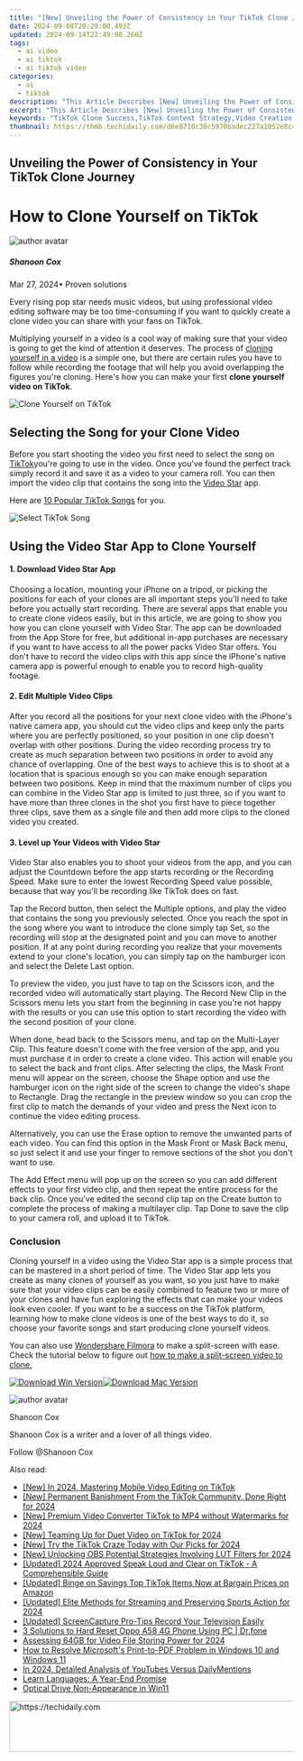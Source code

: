 ```yaml
---
title: "[New] Unveiling the Power of Consistency in Your TikTok Clone Journey"
date: 2024-09-08T20:29:00.493Z
updated: 2024-09-14T22:49:00.260Z
tags:
  - ai video
  - ai tiktok
  - ai tiktok video
categories:
  - ai
  - tiktok
description: "This Article Describes [New] Unveiling the Power of Consistency in Your TikTok Clone Journey"
excerpt: "This Article Describes [New] Unveiling the Power of Consistency in Your TikTok Clone Journey"
keywords: "TikTok Clone Success,TikTok Content Strategy,Video Creation on TikTok,Consistency in TikToks,Growing TikTok Audience,Social Media Content,Brand Building with TikTok"
thumbnail: https://thmb.techidaily.com/d6e8710c36c5978badec227a1052e8c4e84f42f10c18f1adcfe6fd4f956e57b1.jpg
---
```


## Unveiling the Power of Consistency in Your TikTok Clone Journey

# How to Clone Yourself on TikTok

![author avatar](https://images.wondershare.com/filmora/article-images/shannon-cox.jpg)

##### Shanoon Cox

 Mar 27, 2024• Proven solutions

Every rising pop star needs music videos, but using professional video editing software may be too time-consuming if you want to quickly create a clone video you can share with your fans on TikTok.

Multiplying yourself in a video is a cool way of making sure that your video is going to get the kind of attention it deserves. The process of [cloning yourself in a video](https://tools.techidaily.com/wondershare/filmora/download/) is a simple one, but there are certain rules you have to follow while recording the footage that will help you avoid overlapping the figures you're cloning. Here's how you can make your first **clone yourself video on TikTok**.

![Clone Yourself on TikTok](https://images.wondershare.com/filmora/article-images/clone-yourself-on-tiktok.jpg)

## Selecting the Song for your Clone Video

Before you start shooting the video you first need to select the song on [TikTok](https://itunes.apple.com/US/app/id835599320?mt=8)you're going to use in the video. Once you've found the perfect track simply record it and save it as a video to your camera roll. You can then import the video clip that contains the song into the [Video Star](http://videostarapp.com/) app.

Here are [10 Popular TikTok Songs](https://tools.techidaily.com/wondershare/filmora/download/) for you.

![Select TikTok Song](https://images.wondershare.com/filmora/article-images/top-tiktok-songs.jpg)

## Using the Video Star App to Clone Yourself

#### 1\. Download Video Star App

Choosing a location, mounting your iPhone on a tripod, or picking the positions for each of your clones are all important steps you'll need to take before you actually start recording. There are several apps that enable you to create clone videos easily, but in this article, we are going to show you how you can clone yourself with Video Star. The app can be downloaded from the App Store for free, but additional in-app purchases are necessary if you want to have access to all the power packs Video Star offers. You don't have to record the video clips with this app since the iPhone's native camera app is powerful enough to enable you to record high-quality footage.

#### 2\. Edit Multiple Video Clips

After you record all the positions for your next clone video with the iPhone's native camera app, you should cut the video clips and keep only the parts where you are perfectly positioned, so your position in one clip doesn't overlap with other positions. During the video recording process try to create as much separation between two positions in order to avoid any chance of overlapping. One of the best ways to achieve this is to shoot at a location that is spacious enough so you can make enough separation between two positions. Keep in mind that the maximum number of clips you can combine in the Video Star app is limited to just three, so if you want to have more than three clones in the shot you first have to piece together three clips, save them as a single file and then add more clips to the cloned video you created.

#### 3\. Level up Your Videos with Video Star

Video Star also enables you to shoot your videos from the app, and you can adjust the Countdown before the app starts recording or the Recording Speed. Make sure to enter the lowest Recording Speed value possible, because that way you'll be recording like TikTok does on fast.

Tap the Record button, then select the Multiple options, and play the video that contains the song you previously selected. Once you reach the spot in the song where you want to introduce the clone simply tap Set, so the recording will stop at the designated point and you can move to another position. If at any point during recording you realize that your movements extend to your clone's location, you can simply tap on the hamburger icon and select the Delete Last option.

To preview the video, you just have to tap on the Scissors icon, and the recorded video will automatically start playing. The Record New Clip in the Scissors menu lets you start from the beginning in case you're not happy with the results or you can use this option to start recording the video with the second position of your clone.

When done, head back to the Scissors menu, and tap on the Multi-Layer Clip. This feature doesn't come with the free version of the app, and you must purchase it in order to create a clone video. This action will enable you to select the back and front clips. After selecting the clips, the Mask Front menu will appear on the screen, choose the Shape option and use the hamburger icon on the right side of the screen to change the video's shape to Rectangle. Drag the rectangle in the preview window so you can crop the first clip to match the demands of your video and press the Next icon to continue the video editing process.

Alternatively, you can use the Erase option to remove the unwanted parts of each video. You can find this option in the Mask Front or Mask Back menu, so just select it and use your finger to remove sections of the shot you don't want to use.

The Add Effect menu will pop up on the screen so you can add different effects to your first video clip, and then repeat the entire process for the back clip. Once you've edited the second clip tap on the Create button to complete the process of making a multilayer clip. Tap Done to save the clip to your camera roll, and upload it to TikTok.

### Conclusion

Cloning yourself in a video using the Video Star app is a simple process that can be mastered in a short period of time. The Video Star app lets you create as many clones of yourself as you want, so you just have to make sure that your video clips can be easily combined to feature two or more of your clones and have fun exploring the effects that can make your videos look even cooler. If you want to be a success on the TikTok platform, learning how to make clone videos is one of the best ways to do it, so choose your favorite songs and start producing clone yourself videos.

You can also use [Wondershare Filmora](https://tools.techidaily.com/wondershare/filmora/download/) to make a split-screen with ease. Check the tutorial below to figure out [how to make a split-screen video to clone.](https://tools.techidaily.com/wondershare/filmora/download/)

[![Download Win Version](https://images.wondershare.com/filmora/guide/download-btn-win.jpg)](https://tools.techidaily.com/wondershare/filmora/download/)[![Download Mac Version](https://images.wondershare.com/filmora/guide/download-btn-mac.jpg)](https://tools.techidaily.com/wondershare/filmora/download/)

![author avatar](https://images.wondershare.com/filmora/article-images/shannon-cox.jpg)

Shanoon Cox

Shanoon Cox is a writer and a lover of all things video.

Follow @Shanoon Cox

<ins class="adsbygoogle"
      style="display:block"
      data-ad-client="ca-pub-7571918770474297"
      data-ad-slot="8358498916"
      data-ad-format="auto"
      data-full-width-responsive="true"></ins>

<span class="atpl-alsoreadstyle">Also read:</span>
<div><ul>
<li><a href="https://tiktok-clips.techidaily.com/new-in-2024-mastering-mobile-video-editing-on-tiktok/"><u>[New] In 2024, Mastering Mobile Video Editing on TikTok</u></a></li>
<li><a href="https://tiktok-clips.techidaily.com/new-permanent-banishment-from-the-tiktok-community-done-right-for-2024/"><u>[New] Permanent Banishment From the TikTok Community, Done Right for 2024</u></a></li>
<li><a href="https://tiktok-clips.techidaily.com/new-premium-video-converter-tiktok-to-mp4-without-watermarks-for-2024/"><u>[New] Premium Video Converter TikTok to MP4 without Watermarks for 2024</u></a></li>
<li><a href="https://tiktok-clips.techidaily.com/new-teaming-up-for-duet-video-on-tiktok-for-2024/"><u>[New] Teaming Up for Duet Video on TikTok for 2024</u></a></li>
<li><a href="https://tiktok-clips.techidaily.com/new-try-the-tiktok-craze-today-with-our-picks-for-2024/"><u>[New] Try the TikTok Craze Today with Our Picks for 2024</u></a></li>
<li><a href="https://fox-friendly.techidaily.com/new-unlocking-obs-potential-strategies-involving-lut-filters-for-2024/"><u>[New] Unlocking OBS Potential Strategies Involving LUT Filters for 2024</u></a></li>
<li><a href="https://tiktok-clips.techidaily.com/updated-2024-approved-speak-loud-and-clear-on-tiktok-a-comprehensible-guide/"><u>[Updated] 2024 Approved Speak Loud and Clear on TikTok - A Comprehensible Guide</u></a></li>
<li><a href="https://tiktok-clips.techidaily.com/updated-binge-on-savings-top-tiktok-items-now-at-bargain-prices-on-amazon/"><u>[Updated] Binge on Savings Top TikTok Items Now at Bargain Prices on Amazon</u></a></li>
<li><a href="https://screen-activity-recording.techidaily.com/updated-elite-methods-for-streaming-and-preserving-sports-action-for-2024/"><u>[Updated] Elite Methods for Streaming and Preserving Sports Action for 2024</u></a></li>
<li><a href="https://video-screen-grab.techidaily.com/updated-screencapture-pro-tips-record-your-television-easily/"><u>[Updated] ScreenCapture Pro-Tips Record Your Television Easily</u></a></li>
<li><a href="https://phone-solutions.techidaily.com/3-solutions-to-hard-reset-oppo-a58-4g-phone-using-pc-drfone-by-drfone-reset-android-reset-android/"><u>3 Solutions to Hard Reset Oppo A58 4G Phone Using PC | Dr.fone</u></a></li>
<li><a href="https://extra-hints.techidaily.com/assessing-64gb-for-video-file-storing-power-for-2024/"><u>Assessing 64GB for Video File Storing Power for 2024</u></a></li>
<li><a href="https://common-error.techidaily.com/how-to-resolve-microsofts-print-to-pdf-problem-in-windows-10-and-windows-11/"><u>How to Resolve Microsoft's Print-to-PDF Problem in Windows 10 and Windows 11</u></a></li>
<li><a href="https://youtube-clips.techidaily.com/in-2024-detailed-analysis-of-youtubes-versus-dailymentions/"><u>In 2024, Detailed Analysis of YouTubes Versus DailyMentions</u></a></li>
<li><a href="https://mondly-stories.techidaily.com/learn-languages-a-year-end-promise/"><u>Learn Languages: A Year-End Promise</u></a></li>
<li><a href="https://driver-error.techidaily.com/optical-drive-non-appearance-in-win11/"><u>Optical Drive Non-Appearance in Win11</u></a></li>
</ul></div>

<!-- affiliate ads begin -->
<a href="https://unicoeye.pxf.io/c/5597632/2134493/18498" target="_top" id="2134493">
  <img src="//a.impactradius-go.com/display-ad/18498-2134493" border="0" alt="https://techidaily.com" width="728" height="90"/>
</a>
<img height="0" width="0" src="https://unicoeye.pxf.io/i/5597632/2134493/18498" style="position:absolute;visibility:hidden;" border="0" />
<!-- affiliate ads end -->

